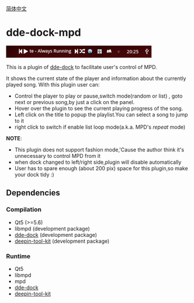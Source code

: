 [简体中文](https://github.com/linusboyle/dde-dock-mpd/blob/master/README_zh_CN.md)

# dde-dock-mpd

![screenshot](https://raw.githubusercontent.com/linusboyle/dde-dock-mpd/master/img/showcase.png)

This is a plugin of [dde-dock](https://github.com/linuxdeepin/dde-dock) to facilitate user's control of MPD.

It shows the current state of the player and information about the currently played song. With this plugin user can:

- Control the player to play or pause,switch mode(random or list) , goto next or previous song,by just a click on the panel.
- Hover over the plugin to see the current playing progress of the song.
- Left click on the title to popup the playlist.You can select a song to jump to it
- right click to switch if enable list loop mode(a.k.a. MPD's *repeat* mode)

**NOTE**: 

- This plugin does not support fashion mode,'Cause the author think it's unnecessary to control MPD from it
- when dock changed to left/right side,plugin will disable automatically
- User has to spare enough (about 200 pix) space for this plugin,so make your dock tidy :)

## Dependencies

### Compilation 
- Qt5 (>=5.6)
- libmpd (development package)
- [dde-dock](https://github.com/linuxdeepin/dde-dock) (development package)
- [deepin-tool-kit](https://github.com/linuxdeepin/deepin-tool-kit) (development package)

### Runtime
- Qt5
- libmpd
- mpd
- [dde-dock](https://github.com/linuxdeepin/dde-dock) 
- [deepin-tool-kit](https://github.com/linuxdeepin/deepin-tool-kit)
